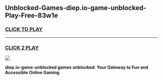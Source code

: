 
## Unblocked-Games-diep.io-game-unblocked-Play-Free-83w1e
<h3>
<a href="https://premium76.site?title=diep.io-game-unblocked&ref=23A">CLICK TO PLAY</a></h3>
<hr>

<h3>
<a href="https://premium76.site?title=diep.io-game-unblocked&ref=23A">CLICK 2 PLAY</a>
  
</h3>

<a href="https://premium76.site?title=diep.io-game-unblocked&ref=23A"><img src="https://clearcache.store/games.png"></a>


**diep.io-game-unblocked games unblocked: Your Gateway to Fun and Accessible Online Gaming**
